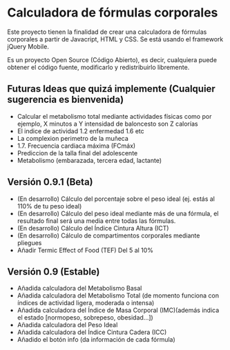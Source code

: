 Calculadora de fórmulas corporales
=======================

Este proyecto tienen la finalidad de crear una calculadora de fórmulas corporales a partir de Javacript, HTML y CSS. Se está usando el framework jQuery Mobile.

Es un proyecto Open Source (Código Abierto), es decir, cualquiera puede obtener el código fuente, modificarlo y redistribuirlo libremente.


Futuras Ideas que quizá implemente (Cualquier sugerencia es bienvenida)
-----------------------------------
+ Calcular el metabolismo total mediante actividades físicas como por ejemplo, X minutos a Y intensidad de baloncesto son Z calorías
+ El indice de actividad 1.2 enfermedad 1.6 etc
+ La complexion perimetro de la muñeca
+ 1.7.	Frecuencia cardiaca máxima (FCmáx)
+ Prediccion de la talla final del adolescente
+ Metabolismo (embarazada, tercera edad, lactante)

Versión 0.9.1 (Beta)
-----------------------------------
+ (En desarrollo) Cálculo del porcentaje sobre el peso ideal (ej. estás al 110% de tu peso ideal)
+ (En desarrollo) Cálculo del peso ideal mediante más de una fórmula, el resultado final será una media entre todas las fórmulas.
+ (En desarrollo) Cálculo del Índice Cintura Altura (ICT)
+ (En desarrollo) Cálculo de compartimentos corporales mediante pliegues
+ Añadir Termic Effect of Food (TEF) Del 5 al 10%

Versión 0.9 (Estable)
-----------------------------------
+ Añadida calculadora del Metabolismo Basal
+ Añadida calculadora del Metabolismo Total (de momento funciona con índices de actividad ligera, moderada o intensa)
+ Añadida calculadora del Índice de Masa Corporal (IMC)(además indica el estado [normopeso, sobrepeso, obesidad...])
+ Añadida calculadora del Peso Ideal 
+ Añadida calculadora del Índice Cintura Cadera (ICC)
+ Añadido el botón info (da información de cada fórmula)
